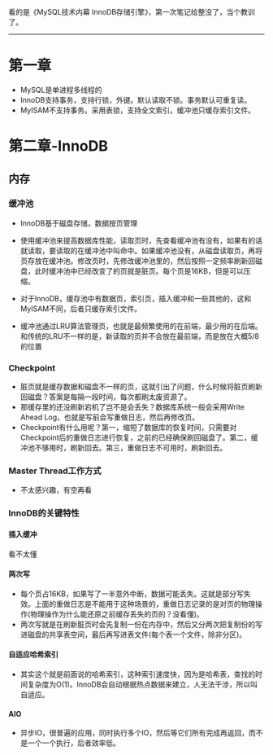 看的是《MySQL技术内幕    InnoDB存储引擎》，第一次笔记给整没了，当个教训了。

------

# 第一章

- MySQL是单进程多线程的
- InnoDB支持事务，支持行锁，外键。默认读取不锁。事务默认可重复读。
- MyISAM不支持事务。采用表锁，支持全文索引。缓冲池只缓存索引文件。

# 第二章-InnoDB

## 内存

###     缓冲池

- InnoDB基于磁盘存储，数据按页管理
- 使用缓冲池来提高数据库性能，读取页时，先查看缓冲池有没有，如果有的话就读取，要读取的在缓冲池中叫命中。如果缓冲池没有，从磁盘读取页，再将页存放在缓冲池。修改页时，先修改缓冲池里的，然后按照一定频率刷新回磁盘，此时缓冲池中已经改变了的页就是脏页。每个页是16KB，但是可以压缩。
- 对于InnoDB，缓存池中有数据页，索引页，插入缓冲和一些其他的，这和MyISAM不同，后者只缓存索引文件。

- 缓冲池通过LRU算法管理页，也就是最频繁使用的在前端，最少用的在后端。和传统的LRU不一样的是，新读取的页并不会放在最前端，而是放在大概5/8的位置

### Checkpoint

- 脏页就是缓存数据和磁盘不一样的页，这就引出了问题，什么时候将脏页刷新回磁盘？答案是每隔一段时间，每次都刷太废资源了。
- 那缓存里的还没刷新宕机了岂不是会丢失？数据库系统一般会采用Write Ahead Log，也就是写前会写重做日志，然后再修改页。
- Checkpoint有什么用呢？第一，缩短了数据库的恢复时间，只需要对 Checkpoint后的重做日志进行恢复，之前的已经确保刷回磁盘了。第二，缓冲池不够用时，刷新回去。第三，重做日志不可用时，刷新回去。

### Master Thread工作方式

- 不太感兴趣，有空再看

### InnoDB的关键特性

#### 插入缓冲

看不太懂

#### 两次写

- 每个页占16KB，如果写了一半意外中断，数据可能丢失。这就是部分写失效。上面的重做日志是不能用于这种场景的，重做日志记录的是对页的物理操作(物理操作为什么能还原之前缓存丢失的页的？没看懂)。
- 两次写就是在刷新脏页时会先复制一份在内存中，然后又分两次把复制份的写进磁盘的共享表空间，最后再写进表文件(每个表一个文件，除非分区)。

#### 自适应哈希索引

- 其实这个就是前面说的哈希索引，这种索引速度快，因为是哈希表，查找的时间复杂度为O(1)。InnoDB会自动根据热点数据来建立，人无法干涉，所以叫自适应。

#### AIO

- 异步IO，很普遍的应用，同时执行多个IO，然后等它们所有完成再返回，而不是一个一个执行，后者效率低。